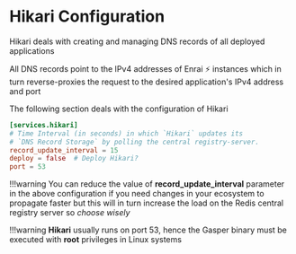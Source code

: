 # Hikari Configuration

Hikari deals with creating and managing DNS records of all deployed applications

All DNS records point to the IPv4 addresses of Enrai ⚡ instances which in turn reverse-proxies the request to the desired application's IPv4 address and port

The following section deals with the configuration of Hikari

```toml
[services.hikari]
# Time Interval (in seconds) in which `Hikari` updates its
# `DNS Record Storage` by polling the central registry-server.
record_update_interval = 15
deploy = false  # Deploy Hikari?
port = 53
```

!!!warning
    You can reduce the value of **record_update_interval** parameter in the above configuration if you need changes in your ecosystem to propagate faster but this will in turn increase the load on the Redis central registry server so *choose wisely*

!!!warning
    **Hikari** usually runs on port 53, hence the Gasper binary must be executed with **root** privileges in Linux systems
